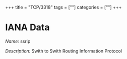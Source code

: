 +++
title = "TCP/3318"
tags = [""]
categories = [""]
+++

# IANA Data

_Name:_ ssrip

_Description:_ Swith to Swith Routing Information Protocol

